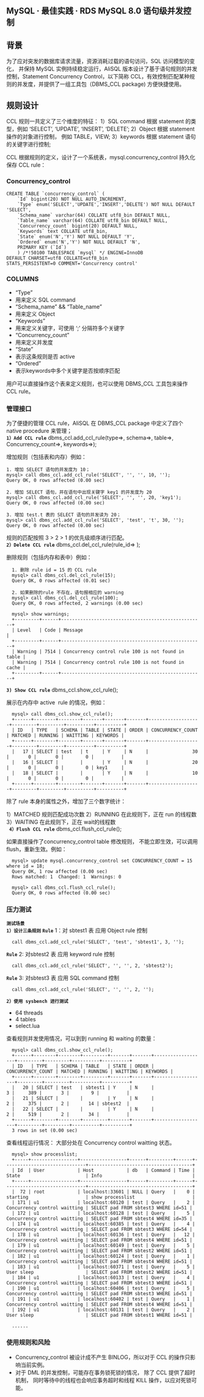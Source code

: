 ## MySQL · 最佳实践 · RDS MySQL 8.0 语句级并发控制


    
## 背景


为了应对突发的数据库请求流量，资源消耗过载的语句访问，SQL 访问模型的变化， 并保持 MySQL 实例持续稳定运行，AliSQL 版本设计了基于语句规则的并发控制，Statement Concurrency Control，以下简称 CCL，有效控制匹配某种规则的并发度，并提供了一组工具包（DBMS_CCL package) 方便快捷使用。  

## 规则设计


CCL 规则一共定义了三个维度的特征：
1）SQL command
根据 statement 的类型，例如 ‘SELECT’, ‘UPDATE’, ‘INSERT’, ‘DELETE’;
2)  Object
根据 statement 操作的对象进行控制， 例如 TABLE，VIEW;
3）keywords
根据 statement 语句的关键字进行控制;  


CCL 根据规则的定义，设计了一个系统表，mysql.concurrency_control 持久化保存 CCL rule：  

### Concurrency_control

```LANG
CREATE TABLE `concurrency_control` (
    `Id` bigint(20) NOT NULL AUTO_INCREMENT,
    `Type` enum('SELECT','UPDATE','INSERT','DELETE') NOT NULL DEFAULT 'SELECT',
    `Schema_name` varchar(64) COLLATE utf8_bin DEFAULT NULL,
    `Table_name` varchar(64) COLLATE utf8_bin DEFAULT NULL,
    `Concurrency_count` bigint(20) DEFAULT NULL,
    `Keywords` text COLLATE utf8_bin,
    `State` enum('N','Y') NOT NULL DEFAULT 'Y',
    `Ordered` enum('N','Y') NOT NULL DEFAULT 'N',
    PRIMARY KEY (`Id`)
    ) /*!50100 TABLESPACE `mysql` */ ENGINE=InnoDB 
DEFAULT CHARSET=utf8 COLLATE=utf8_bin
STATS_PERSISTENT=0 COMMENT='Concurrency control'

```

### COLUMNS


* “Type”
* 用来定义 SQL command
* “Schema_name” && “Table_name”
* 用来定义 Object
* “Keywords”
* 用来定义关键字，可使用 ‘;’ 分隔符多个关键字
* “Concurrency_count”
* 用来定义并发度
* “State”
* 表示这条规则是否 active
* “Ordered”
* 表示keywords中多个关键字是否按顺序匹配



用户可以直接操作这个表来定义规则，也可以使用 DBMS_CCL 工具包来操作 CCL rule。  

### 管理接口


为了便捷的管理 CCL rule，AliSQL 在 DBMS_CCL package 中定义了四个 native procedure 来管理；   **`1）Add CCL rule`** 
dbms_ccl.add_ccl_rule(type=>, schema=>, table=>, Concurrency_count=>, keywords=>);  


增加规则（包括表和内存）例如：  

```LANG
1. 增加 SELECT 语句的并发度为 10；
mysql> call dbms_ccl.add_ccl_rule('SELECT', '', '', 10, '');
Query OK, 0 rows affected (0.00 sec)

2. 增加 SELECT 语句，并在语句中出现关键字 key1 的并发度为 20
mysql> call dbms_ccl.add_ccl_rule('SELECT', '', '', 20, 'key1');
Query OK, 0 rows affected (0.00 sec)

3. 增加 test.t 表的 SELECT 语句的并发读为 20；
mysql> call dbms_ccl.add_ccl_rule('SELECT', 'test', 't', 30, '');
Query OK, 0 rows affected (0.00 sec)

```


规则的匹配按照 3 > 2 > 1 的优先级顺序进行匹配。   **`2）Delete CCL rule`** 
dbms_ccl.del_ccl_rule(rule_id=> );  


删除规则（包括内存和表中）例如：  

```LANG
  1. 删除 rule id = 15 的 CCL rule
  mysql> call dbms_ccl.del_ccl_rule(15);
  Query OK, 0 rows affected (0.01 sec)

  2. 如果删除的rule 不存在，语句报相应的 warning
  mysql> call dbms_ccl.del_ccl_rule(100);
  Query OK, 0 rows affected, 2 warnings (0.00 sec)

  mysql> show warnings;
  +---------+------+----------------------------------------------------+
  | Level   | Code | Message                                            |
  +---------+------+----------------------------------------------------+
  | Warning | 7514 | Concurrency control rule 100 is not found in table |
  | Warning | 7514 | Concurrency control rule 100 is not found in cache |
  +---------+------+----------------------------------------------------+

``` **`3) Show CCL rule`** 
dbms_ccl.show_ccl_rule();  


展示在内存中 active  rule 的情况，例如：  

```LANG
  mysql> call dbms_ccl.show_ccl_rule();
  +------+--------+--------+-------+-------+-------+-------------------+---------+---------+----------+----------+
  | ID   | TYPE   | SCHEMA | TABLE | STATE | ORDER | CONCURRENCY_COUNT | MATCHED | RUNNING | WAITTING | KEYWORDS |
  +------+--------+--------+-------+-------+-------+-------------------+---------+---------+----------+----------+
  |   17 | SELECT | test   | t     | Y     | N     |                30 |       0 |       0 |        0 |          |
  |   16 | SELECT |        |       | Y     | N     |                20 |       0 |       0 |        0 | key1     |
  |   18 | SELECT |        |       | Y     | N     |                10 |       0 |       0 |        0 |          |
  +------+--------+--------+-------+-------+-------+-------------------+---------+---------+----------+----------+

```


除了 rule 本身的属性之外，增加了三个数字统计：  


1）MATCHED
规则匹配成功次数
2）RUNNING
在此规则下，正在 run 的线程数
3）WAITING
在此规则下，正在 wait的线程数   **` 4）Flush CCL rule`** 
dbms_ccl.flush_ccl_rule();  


如果直接操作了concurrency_control table 修改规则， 不能立即生效，可以调用 flush，重新生效。例如：  

```LANG
  mysql> update mysql.concurrency_control set CONCURRENCY_COUNT = 15 where id = 18;
  Query OK, 1 row affected (0.00 sec)
  Rows matched: 1  Changed: 1  Warnings: 0

  mysql> call dbms_ccl.flush_ccl_rule();
  Query OK, 0 rows affected (0.00 sec)

```

### 压力测试 **`测试场景`**    **`1）设计三条规则`**  **`Rule`**  1：对 sbtest1 表 应用 Object rule 控制  

```LANG
  call dbms_ccl.add_ccl_rule('SELECT', 'test', 'sbtest1', 3, '');

``` **`Rule`**  2: 对sbtest2 表 应用 keyword rule 控制  

```LANG
  call dbms_ccl.add_ccl_rule('SELECT', '', '', 2, 'sbtest2');

``` **`Rule`**  3: 对sbtest3 表 应用 SQL command 控制  

```LANG
  call dbms_ccl.add_ccl_rule('SELECT', '', '', 2, '');

``` **`2）使用 sysbench 进行测试`**   


* 64 threads
* 4 tables
* select.lua



查看规则并发使用情况，可以到到 running 和 waiting 的数量：  

```LANG
  mysql> call dbms_ccl.show_ccl_rule();
  +------+--------+--------+---------+-------+-------+-------------------+---------+---------+----------+----------+
  | ID   | TYPE   | SCHEMA | TABLE   | STATE | ORDER | CONCURRENCY_COUNT | MATCHED | RUNNING | WAITTING | KEYWORDS |
  +------+--------+--------+---------+-------+-------+-------------------+---------+---------+----------+----------+
  |   20 | SELECT | test   | sbtest1 | Y     | N     |                 3 |     389 |       3 |        9 |          |
  |   21 | SELECT |        |         | Y     | N     |                 2 |     375 |       2 |       14 | sbtest2  |
  |   22 | SELECT |        |         | Y     | N     |                 2 |     519 |       2 |       34 |          |
  +------+--------+--------+---------+-------+-------+-------------------+---------+---------+----------+----------+
  3 rows in set (0.00 sec)

```


查看线程运行情况： 大部分处在 Concurrency control waitting 状态。  

```LANG
  mysql> show processlist;
  +-----+-----------------+-----------------+------+---------+------+------------------------------+--------------------------------------+
  | Id  | User            | Host            | db   | Command | Time | State                        | Info                                 |
  +-----+-----------------+-----------------+------+---------+------+------------------------------+--------------------------------------+
  |  72 | root            | localhost:33601 | NULL | Query   |    0 | starting                     | show processlist                     |
  | 171 | u1              | localhost:60120 | test | Query   |    2 | Concurrency control waitting | SELECT pad FROM sbtest3 WHERE id=51 |
  | 172 | u1              | localhost:60128 | test | Query   |    5 | Concurrency control waitting | SELECT pad FROM sbtest4 WHERE id=35 |
  | 174 | u1              | localhost:60385 | test | Query   |    4 | Concurrency control waitting | SELECT pad FROM sbtest3 WHERE id=54 |
  | 178 | u1              | localhost:60136 | test | Query   |   12 | Concurrency control waitting | SELECT pad FROM sbtest4 WHERE id=51 |
  | 179 | u1              | localhost:60149 | test | Query   |    5 | Concurrency control waitting | SELECT pad FROM sbtest2 WHERE id=51 |
  | 182 | u1              | localhost:60124 | test | Query   |    1 | Concurrency control waitting | SELECT pad FROM sbtest4 WHERE id=51 |
  | 183 | u1              | localhost:60371 | test | Query   |    5 | User sleep                   | SELECT pad FROM sbtest2 WHERE id=51 |
  | 184 | u1              | localhost:60133 | test | Query   |    4 | Concurrency control waitting | SELECT pad FROM sbtest3 WHERE id=51 |
  | 190 | u1              | localhost:60406 | test | Query   |    5 | Concurrency control waitting | SELECT pad FROM sbtest3 WHERE id=51 |
  | 191 | u1              | localhost:60402 | test | Query   |    1 | Concurrency control waitting | SELECT pad FROM sbtest4 WHERE id=51 |
  | 192 | u1              | localhost:60131 | test | Query   |    2 | User sleep                   | SELECT pad FROM sbtest1 WHERE id=51 |

  ......

```
### 使用规则和风险


* Concurrency_control 被设计成不产生 BINLOG，所以对于 CCL 的操作只影响当前实例。
* 对于 DML 的并发控制，可能存在事务锁死锁的情况， 除了 CCL 提供了超时机制，
同时等待中的线程也会响应事务超时和线程 KILL 操作，以应对死锁可能。


